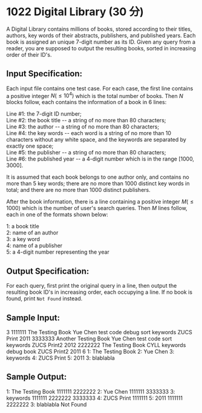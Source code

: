 # 1022 Digital Library (30 分)

A Digital Library contains millions of books, stored according to their titles, authors, key words of their abstracts, publishers, and published years. Each book is assigned an unique 7-digit number as its ID. Given any query from a reader, you are supposed to output the resulting books, sorted in increasing order of their ID's.

## Input Specification:
Each input file contains one test case. For each case, the first line contains a positive integer $N (≤10^4)$ which is the total number of books. Then $N$ blocks follow, each contains the information of a book in 6 lines:

Line #1: the 7-digit ID number;<br>
Line #2: the book title -- a string of no more than 80 characters;<br>
Line #3: the author -- a string of no more than 80 characters;<br>
Line #4: the key words -- each word is a string of no more than 10 characters without any white space, and the keywords are separated by exactly one space;<br>
Line #5: the publisher -- a string of no more than 80 characters;<br>
Line #6: the published year -- a 4-digit number which is in the range [1000, 3000].

It is assumed that each book belongs to one author only, and contains no more than 5 key words; there are no more than 1000 distinct key words in total; and there are no more than 1000 distinct publishers.

After the book information, there is a line containing a positive integer $M (≤1000)$ which is the number of user's search queries. Then $M$ lines follow, each in one of the formats shown below:

1: a book title<br>
2: name of an author<br>
3: a key word<br>
4: name of a publisher<br>
5: a 4-digit number representing the year<br>

## Output Specification:
For each query, first print the original query in a line, then output the resulting book ID's in increasing order, each occupying a line. If no book is found, print `Not Found` instead.

## Sample Input:
3
1111111
The Testing Book
Yue Chen
test code debug sort keywords
ZUCS Print
2011
3333333
Another Testing Book
Yue Chen
test code sort keywords
ZUCS Print2
2012
2222222
The Testing Book
CYLL
keywords debug book
ZUCS Print2
2011
6
1: The Testing Book
2: Yue Chen
3: keywords
4: ZUCS Print
5: 2011
3: blablabla

## Sample Output:
1: The Testing Book
1111111
2222222
2: Yue Chen
1111111
3333333
3: keywords
1111111
2222222
3333333
4: ZUCS Print
1111111
5: 2011
1111111
2222222
3: blablabla
Not Found
